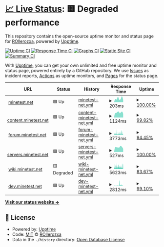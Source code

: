 # [📈 Live Status](https://mtstatus.voxelmanip.se): <!--live status--> **🟨 Degraded performance**

This repository contains the open-source uptime monitor and status page for [ROllerozxa](https://voxelmanip.se), powered by [Upptime](https://github.com/upptime/upptime).

[![Uptime CI](https://github.com/rollerozxa/mt-uptime-status/workflows/Uptime%20CI/badge.svg)](https://github.com/rollerozxa/mt-uptime-status/actions?query=workflow%3A%22Uptime+CI%22)
[![Response Time CI](https://github.com/rollerozxa/mt-uptime-status/workflows/Response%20Time%20CI/badge.svg)](https://github.com/rollerozxa/mt-uptime-status/actions?query=workflow%3A%22Response+Time+CI%22)
[![Graphs CI](https://github.com/rollerozxa/mt-uptime-status/workflows/Graphs%20CI/badge.svg)](https://github.com/rollerozxa/mt-uptime-status/actions?query=workflow%3A%22Graphs+CI%22)
[![Static Site CI](https://github.com/rollerozxa/mt-uptime-status/workflows/Static%20Site%20CI/badge.svg)](https://github.com/rollerozxa/mt-uptime-status/actions?query=workflow%3A%22Static+Site+CI%22)
[![Summary CI](https://github.com/rollerozxa/mt-uptime-status/workflows/Summary%20CI/badge.svg)](https://github.com/rollerozxa/mt-uptime-status/actions?query=workflow%3A%22Summary+CI%22)

With [Upptime](https://upptime.js.org), you can get your own unlimited and free uptime monitor and status page, powered entirely by a GitHub repository. We use [Issues](https://github.com/rollerozxa/mt-uptime-status/issues) as incident reports, [Actions](https://github.com/rollerozxa/mt-uptime-status/actions) as uptime monitors, and [Pages](https://mtstatus.voxelmanip.se) for the status page.

<!--start: status pages-->
<!-- This summary is generated by Upptime (https://github.com/upptime/upptime) -->
<!-- Do not edit this manually, your changes will be overwritten -->
<!-- prettier-ignore -->
| URL | Status | History | Response Time | Uptime |
| --- | ------ | ------- | ------------- | ------ |
| <img alt="" src="https://icons.duckduckgo.com/ip3/www.minetest.net.ico" height="13"> [minetest.net](https://www.minetest.net) | 🟩 Up | [minetest-net.yml](https://github.com/rollerozxa-org/mt-uptime-status/commits/HEAD/history/minetest-net.yml) | <details><summary><img alt="Response time graph" src="./graphs/minetest-net/response-time-week.png" height="20"> 203ms</summary><br><a href="https://mtstatus.voxelmanip.se/history/minetest-net"><img alt="Response time 137" src="https://img.shields.io/endpoint?url=https%3A%2F%2Fraw.githubusercontent.com%2Frollerozxa-org%2Fmt-uptime-status%2FHEAD%2Fapi%2Fminetest-net%2Fresponse-time.json"></a><br><a href="https://mtstatus.voxelmanip.se/history/minetest-net"><img alt="24-hour response time 124" src="https://img.shields.io/endpoint?url=https%3A%2F%2Fraw.githubusercontent.com%2Frollerozxa-org%2Fmt-uptime-status%2FHEAD%2Fapi%2Fminetest-net%2Fresponse-time-day.json"></a><br><a href="https://mtstatus.voxelmanip.se/history/minetest-net"><img alt="7-day response time 203" src="https://img.shields.io/endpoint?url=https%3A%2F%2Fraw.githubusercontent.com%2Frollerozxa-org%2Fmt-uptime-status%2FHEAD%2Fapi%2Fminetest-net%2Fresponse-time-week.json"></a><br><a href="https://mtstatus.voxelmanip.se/history/minetest-net"><img alt="30-day response time 180" src="https://img.shields.io/endpoint?url=https%3A%2F%2Fraw.githubusercontent.com%2Frollerozxa-org%2Fmt-uptime-status%2FHEAD%2Fapi%2Fminetest-net%2Fresponse-time-month.json"></a><br><a href="https://mtstatus.voxelmanip.se/history/minetest-net"><img alt="1-year response time 137" src="https://img.shields.io/endpoint?url=https%3A%2F%2Fraw.githubusercontent.com%2Frollerozxa-org%2Fmt-uptime-status%2FHEAD%2Fapi%2Fminetest-net%2Fresponse-time-year.json"></a></details> | <details><summary><a href="https://mtstatus.voxelmanip.se/history/minetest-net">100.00%</a></summary><a href="https://mtstatus.voxelmanip.se/history/minetest-net"><img alt="All-time uptime 100.00%" src="https://img.shields.io/endpoint?url=https%3A%2F%2Fraw.githubusercontent.com%2Frollerozxa-org%2Fmt-uptime-status%2FHEAD%2Fapi%2Fminetest-net%2Fuptime.json"></a><br><a href="https://mtstatus.voxelmanip.se/history/minetest-net"><img alt="24-hour uptime 100.00%" src="https://img.shields.io/endpoint?url=https%3A%2F%2Fraw.githubusercontent.com%2Frollerozxa-org%2Fmt-uptime-status%2FHEAD%2Fapi%2Fminetest-net%2Fuptime-day.json"></a><br><a href="https://mtstatus.voxelmanip.se/history/minetest-net"><img alt="7-day uptime 100.00%" src="https://img.shields.io/endpoint?url=https%3A%2F%2Fraw.githubusercontent.com%2Frollerozxa-org%2Fmt-uptime-status%2FHEAD%2Fapi%2Fminetest-net%2Fuptime-week.json"></a><br><a href="https://mtstatus.voxelmanip.se/history/minetest-net"><img alt="30-day uptime 100.00%" src="https://img.shields.io/endpoint?url=https%3A%2F%2Fraw.githubusercontent.com%2Frollerozxa-org%2Fmt-uptime-status%2FHEAD%2Fapi%2Fminetest-net%2Fuptime-month.json"></a><br><a href="https://mtstatus.voxelmanip.se/history/minetest-net"><img alt="1-year uptime 100.00%" src="https://img.shields.io/endpoint?url=https%3A%2F%2Fraw.githubusercontent.com%2Frollerozxa-org%2Fmt-uptime-status%2FHEAD%2Fapi%2Fminetest-net%2Fuptime-year.json"></a></details>
| <img alt="" src="https://icons.duckduckgo.com/ip3/content.minetest.net.ico" height="13"> [content.minetest.net](https://content.minetest.net) | 🟩 Up | [content-minetest-net.yml](https://github.com/rollerozxa-org/mt-uptime-status/commits/HEAD/history/content-minetest-net.yml) | <details><summary><img alt="Response time graph" src="./graphs/content-minetest-net/response-time-week.png" height="20"> 1124ms</summary><br><a href="https://mtstatus.voxelmanip.se/history/content-minetest-net"><img alt="Response time 1223" src="https://img.shields.io/endpoint?url=https%3A%2F%2Fraw.githubusercontent.com%2Frollerozxa-org%2Fmt-uptime-status%2FHEAD%2Fapi%2Fcontent-minetest-net%2Fresponse-time.json"></a><br><a href="https://mtstatus.voxelmanip.se/history/content-minetest-net"><img alt="24-hour response time 815" src="https://img.shields.io/endpoint?url=https%3A%2F%2Fraw.githubusercontent.com%2Frollerozxa-org%2Fmt-uptime-status%2FHEAD%2Fapi%2Fcontent-minetest-net%2Fresponse-time-day.json"></a><br><a href="https://mtstatus.voxelmanip.se/history/content-minetest-net"><img alt="7-day response time 1124" src="https://img.shields.io/endpoint?url=https%3A%2F%2Fraw.githubusercontent.com%2Frollerozxa-org%2Fmt-uptime-status%2FHEAD%2Fapi%2Fcontent-minetest-net%2Fresponse-time-week.json"></a><br><a href="https://mtstatus.voxelmanip.se/history/content-minetest-net"><img alt="30-day response time 1125" src="https://img.shields.io/endpoint?url=https%3A%2F%2Fraw.githubusercontent.com%2Frollerozxa-org%2Fmt-uptime-status%2FHEAD%2Fapi%2Fcontent-minetest-net%2Fresponse-time-month.json"></a><br><a href="https://mtstatus.voxelmanip.se/history/content-minetest-net"><img alt="1-year response time 1223" src="https://img.shields.io/endpoint?url=https%3A%2F%2Fraw.githubusercontent.com%2Frollerozxa-org%2Fmt-uptime-status%2FHEAD%2Fapi%2Fcontent-minetest-net%2Fresponse-time-year.json"></a></details> | <details><summary><a href="https://mtstatus.voxelmanip.se/history/content-minetest-net">99.82%</a></summary><a href="https://mtstatus.voxelmanip.se/history/content-minetest-net"><img alt="All-time uptime 99.92%" src="https://img.shields.io/endpoint?url=https%3A%2F%2Fraw.githubusercontent.com%2Frollerozxa-org%2Fmt-uptime-status%2FHEAD%2Fapi%2Fcontent-minetest-net%2Fuptime.json"></a><br><a href="https://mtstatus.voxelmanip.se/history/content-minetest-net"><img alt="24-hour uptime 100.00%" src="https://img.shields.io/endpoint?url=https%3A%2F%2Fraw.githubusercontent.com%2Frollerozxa-org%2Fmt-uptime-status%2FHEAD%2Fapi%2Fcontent-minetest-net%2Fuptime-day.json"></a><br><a href="https://mtstatus.voxelmanip.se/history/content-minetest-net"><img alt="7-day uptime 99.82%" src="https://img.shields.io/endpoint?url=https%3A%2F%2Fraw.githubusercontent.com%2Frollerozxa-org%2Fmt-uptime-status%2FHEAD%2Fapi%2Fcontent-minetest-net%2Fuptime-week.json"></a><br><a href="https://mtstatus.voxelmanip.se/history/content-minetest-net"><img alt="30-day uptime 99.96%" src="https://img.shields.io/endpoint?url=https%3A%2F%2Fraw.githubusercontent.com%2Frollerozxa-org%2Fmt-uptime-status%2FHEAD%2Fapi%2Fcontent-minetest-net%2Fuptime-month.json"></a><br><a href="https://mtstatus.voxelmanip.se/history/content-minetest-net"><img alt="1-year uptime 99.92%" src="https://img.shields.io/endpoint?url=https%3A%2F%2Fraw.githubusercontent.com%2Frollerozxa-org%2Fmt-uptime-status%2FHEAD%2Fapi%2Fcontent-minetest-net%2Fuptime-year.json"></a></details>
| <img alt="" src="https://icons.duckduckgo.com/ip3/forum.minetest.net.ico" height="13"> [forum.minetest.net](https://forum.minetest.net) | 🟩 Up | [forum-minetest-net.yml](https://github.com/rollerozxa-org/mt-uptime-status/commits/HEAD/history/forum-minetest-net.yml) | <details><summary><img alt="Response time graph" src="./graphs/forum-minetest-net/response-time-week.png" height="20"> 3773ms</summary><br><a href="https://mtstatus.voxelmanip.se/history/forum-minetest-net"><img alt="Response time 3248" src="https://img.shields.io/endpoint?url=https%3A%2F%2Fraw.githubusercontent.com%2Frollerozxa-org%2Fmt-uptime-status%2FHEAD%2Fapi%2Fforum-minetest-net%2Fresponse-time.json"></a><br><a href="https://mtstatus.voxelmanip.se/history/forum-minetest-net"><img alt="24-hour response time 3887" src="https://img.shields.io/endpoint?url=https%3A%2F%2Fraw.githubusercontent.com%2Frollerozxa-org%2Fmt-uptime-status%2FHEAD%2Fapi%2Fforum-minetest-net%2Fresponse-time-day.json"></a><br><a href="https://mtstatus.voxelmanip.se/history/forum-minetest-net"><img alt="7-day response time 3773" src="https://img.shields.io/endpoint?url=https%3A%2F%2Fraw.githubusercontent.com%2Frollerozxa-org%2Fmt-uptime-status%2FHEAD%2Fapi%2Fforum-minetest-net%2Fresponse-time-week.json"></a><br><a href="https://mtstatus.voxelmanip.se/history/forum-minetest-net"><img alt="30-day response time 4446" src="https://img.shields.io/endpoint?url=https%3A%2F%2Fraw.githubusercontent.com%2Frollerozxa-org%2Fmt-uptime-status%2FHEAD%2Fapi%2Fforum-minetest-net%2Fresponse-time-month.json"></a><br><a href="https://mtstatus.voxelmanip.se/history/forum-minetest-net"><img alt="1-year response time 3248" src="https://img.shields.io/endpoint?url=https%3A%2F%2Fraw.githubusercontent.com%2Frollerozxa-org%2Fmt-uptime-status%2FHEAD%2Fapi%2Fforum-minetest-net%2Fresponse-time-year.json"></a></details> | <details><summary><a href="https://mtstatus.voxelmanip.se/history/forum-minetest-net">94.45%</a></summary><a href="https://mtstatus.voxelmanip.se/history/forum-minetest-net"><img alt="All-time uptime 99.62%" src="https://img.shields.io/endpoint?url=https%3A%2F%2Fraw.githubusercontent.com%2Frollerozxa-org%2Fmt-uptime-status%2FHEAD%2Fapi%2Fforum-minetest-net%2Fuptime.json"></a><br><a href="https://mtstatus.voxelmanip.se/history/forum-minetest-net"><img alt="24-hour uptime 93.53%" src="https://img.shields.io/endpoint?url=https%3A%2F%2Fraw.githubusercontent.com%2Frollerozxa-org%2Fmt-uptime-status%2FHEAD%2Fapi%2Fforum-minetest-net%2Fuptime-day.json"></a><br><a href="https://mtstatus.voxelmanip.se/history/forum-minetest-net"><img alt="7-day uptime 94.45%" src="https://img.shields.io/endpoint?url=https%3A%2F%2Fraw.githubusercontent.com%2Frollerozxa-org%2Fmt-uptime-status%2FHEAD%2Fapi%2Fforum-minetest-net%2Fuptime-week.json"></a><br><a href="https://mtstatus.voxelmanip.se/history/forum-minetest-net"><img alt="30-day uptime 95.65%" src="https://img.shields.io/endpoint?url=https%3A%2F%2Fraw.githubusercontent.com%2Frollerozxa-org%2Fmt-uptime-status%2FHEAD%2Fapi%2Fforum-minetest-net%2Fuptime-month.json"></a><br><a href="https://mtstatus.voxelmanip.se/history/forum-minetest-net"><img alt="1-year uptime 99.62%" src="https://img.shields.io/endpoint?url=https%3A%2F%2Fraw.githubusercontent.com%2Frollerozxa-org%2Fmt-uptime-status%2FHEAD%2Fapi%2Fforum-minetest-net%2Fuptime-year.json"></a></details>
| <img alt="" src="https://icons.duckduckgo.com/ip3/servers.minetest.net.ico" height="13"> [servers.minetest.net](https://servers.minetest.net) | 🟩 Up | [servers-minetest-net.yml](https://github.com/rollerozxa-org/mt-uptime-status/commits/HEAD/history/servers-minetest-net.yml) | <details><summary><img alt="Response time graph" src="./graphs/servers-minetest-net/response-time-week.png" height="20"> 527ms</summary><br><a href="https://mtstatus.voxelmanip.se/history/servers-minetest-net"><img alt="Response time 462" src="https://img.shields.io/endpoint?url=https%3A%2F%2Fraw.githubusercontent.com%2Frollerozxa-org%2Fmt-uptime-status%2FHEAD%2Fapi%2Fservers-minetest-net%2Fresponse-time.json"></a><br><a href="https://mtstatus.voxelmanip.se/history/servers-minetest-net"><img alt="24-hour response time 354" src="https://img.shields.io/endpoint?url=https%3A%2F%2Fraw.githubusercontent.com%2Frollerozxa-org%2Fmt-uptime-status%2FHEAD%2Fapi%2Fservers-minetest-net%2Fresponse-time-day.json"></a><br><a href="https://mtstatus.voxelmanip.se/history/servers-minetest-net"><img alt="7-day response time 527" src="https://img.shields.io/endpoint?url=https%3A%2F%2Fraw.githubusercontent.com%2Frollerozxa-org%2Fmt-uptime-status%2FHEAD%2Fapi%2Fservers-minetest-net%2Fresponse-time-week.json"></a><br><a href="https://mtstatus.voxelmanip.se/history/servers-minetest-net"><img alt="30-day response time 518" src="https://img.shields.io/endpoint?url=https%3A%2F%2Fraw.githubusercontent.com%2Frollerozxa-org%2Fmt-uptime-status%2FHEAD%2Fapi%2Fservers-minetest-net%2Fresponse-time-month.json"></a><br><a href="https://mtstatus.voxelmanip.se/history/servers-minetest-net"><img alt="1-year response time 462" src="https://img.shields.io/endpoint?url=https%3A%2F%2Fraw.githubusercontent.com%2Frollerozxa-org%2Fmt-uptime-status%2FHEAD%2Fapi%2Fservers-minetest-net%2Fresponse-time-year.json"></a></details> | <details><summary><a href="https://mtstatus.voxelmanip.se/history/servers-minetest-net">100.00%</a></summary><a href="https://mtstatus.voxelmanip.se/history/servers-minetest-net"><img alt="All-time uptime 99.99%" src="https://img.shields.io/endpoint?url=https%3A%2F%2Fraw.githubusercontent.com%2Frollerozxa-org%2Fmt-uptime-status%2FHEAD%2Fapi%2Fservers-minetest-net%2Fuptime.json"></a><br><a href="https://mtstatus.voxelmanip.se/history/servers-minetest-net"><img alt="24-hour uptime 100.00%" src="https://img.shields.io/endpoint?url=https%3A%2F%2Fraw.githubusercontent.com%2Frollerozxa-org%2Fmt-uptime-status%2FHEAD%2Fapi%2Fservers-minetest-net%2Fuptime-day.json"></a><br><a href="https://mtstatus.voxelmanip.se/history/servers-minetest-net"><img alt="7-day uptime 100.00%" src="https://img.shields.io/endpoint?url=https%3A%2F%2Fraw.githubusercontent.com%2Frollerozxa-org%2Fmt-uptime-status%2FHEAD%2Fapi%2Fservers-minetest-net%2Fuptime-week.json"></a><br><a href="https://mtstatus.voxelmanip.se/history/servers-minetest-net"><img alt="30-day uptime 100.00%" src="https://img.shields.io/endpoint?url=https%3A%2F%2Fraw.githubusercontent.com%2Frollerozxa-org%2Fmt-uptime-status%2FHEAD%2Fapi%2Fservers-minetest-net%2Fuptime-month.json"></a><br><a href="https://mtstatus.voxelmanip.se/history/servers-minetest-net"><img alt="1-year uptime 99.99%" src="https://img.shields.io/endpoint?url=https%3A%2F%2Fraw.githubusercontent.com%2Frollerozxa-org%2Fmt-uptime-status%2FHEAD%2Fapi%2Fservers-minetest-net%2Fuptime-year.json"></a></details>
| <img alt="" src="https://icons.duckduckgo.com/ip3/wiki.minetest.net.ico" height="13"> [wiki.minetest.net](https://wiki.minetest.net/Main_Page) | 🟨 Degraded | [wiki-minetest-net.yml](https://github.com/rollerozxa-org/mt-uptime-status/commits/HEAD/history/wiki-minetest-net.yml) | <details><summary><img alt="Response time graph" src="./graphs/wiki-minetest-net/response-time-week.png" height="20"> 5623ms</summary><br><a href="https://mtstatus.voxelmanip.se/history/wiki-minetest-net"><img alt="Response time 4093" src="https://img.shields.io/endpoint?url=https%3A%2F%2Fraw.githubusercontent.com%2Frollerozxa-org%2Fmt-uptime-status%2FHEAD%2Fapi%2Fwiki-minetest-net%2Fresponse-time.json"></a><br><a href="https://mtstatus.voxelmanip.se/history/wiki-minetest-net"><img alt="24-hour response time 7019" src="https://img.shields.io/endpoint?url=https%3A%2F%2Fraw.githubusercontent.com%2Frollerozxa-org%2Fmt-uptime-status%2FHEAD%2Fapi%2Fwiki-minetest-net%2Fresponse-time-day.json"></a><br><a href="https://mtstatus.voxelmanip.se/history/wiki-minetest-net"><img alt="7-day response time 5623" src="https://img.shields.io/endpoint?url=https%3A%2F%2Fraw.githubusercontent.com%2Frollerozxa-org%2Fmt-uptime-status%2FHEAD%2Fapi%2Fwiki-minetest-net%2Fresponse-time-week.json"></a><br><a href="https://mtstatus.voxelmanip.se/history/wiki-minetest-net"><img alt="30-day response time 5321" src="https://img.shields.io/endpoint?url=https%3A%2F%2Fraw.githubusercontent.com%2Frollerozxa-org%2Fmt-uptime-status%2FHEAD%2Fapi%2Fwiki-minetest-net%2Fresponse-time-month.json"></a><br><a href="https://mtstatus.voxelmanip.se/history/wiki-minetest-net"><img alt="1-year response time 4093" src="https://img.shields.io/endpoint?url=https%3A%2F%2Fraw.githubusercontent.com%2Frollerozxa-org%2Fmt-uptime-status%2FHEAD%2Fapi%2Fwiki-minetest-net%2Fresponse-time-year.json"></a></details> | <details><summary><a href="https://mtstatus.voxelmanip.se/history/wiki-minetest-net">83.67%</a></summary><a href="https://mtstatus.voxelmanip.se/history/wiki-minetest-net"><img alt="All-time uptime 99.55%" src="https://img.shields.io/endpoint?url=https%3A%2F%2Fraw.githubusercontent.com%2Frollerozxa-org%2Fmt-uptime-status%2FHEAD%2Fapi%2Fwiki-minetest-net%2Fuptime.json"></a><br><a href="https://mtstatus.voxelmanip.se/history/wiki-minetest-net"><img alt="24-hour uptime 90.10%" src="https://img.shields.io/endpoint?url=https%3A%2F%2Fraw.githubusercontent.com%2Frollerozxa-org%2Fmt-uptime-status%2FHEAD%2Fapi%2Fwiki-minetest-net%2Fuptime-day.json"></a><br><a href="https://mtstatus.voxelmanip.se/history/wiki-minetest-net"><img alt="7-day uptime 83.67%" src="https://img.shields.io/endpoint?url=https%3A%2F%2Fraw.githubusercontent.com%2Frollerozxa-org%2Fmt-uptime-status%2FHEAD%2Fapi%2Fwiki-minetest-net%2Fuptime-week.json"></a><br><a href="https://mtstatus.voxelmanip.se/history/wiki-minetest-net"><img alt="30-day uptime 94.75%" src="https://img.shields.io/endpoint?url=https%3A%2F%2Fraw.githubusercontent.com%2Frollerozxa-org%2Fmt-uptime-status%2FHEAD%2Fapi%2Fwiki-minetest-net%2Fuptime-month.json"></a><br><a href="https://mtstatus.voxelmanip.se/history/wiki-minetest-net"><img alt="1-year uptime 99.55%" src="https://img.shields.io/endpoint?url=https%3A%2F%2Fraw.githubusercontent.com%2Frollerozxa-org%2Fmt-uptime-status%2FHEAD%2Fapi%2Fwiki-minetest-net%2Fuptime-year.json"></a></details>
| <img alt="" src="https://icons.duckduckgo.com/ip3/dev.minetest.net.ico" height="13"> [dev.minetest.net](https://dev.minetest.net/Main_Page) | 🟩 Up | [dev-minetest-net.yml](https://github.com/rollerozxa-org/mt-uptime-status/commits/HEAD/history/dev-minetest-net.yml) | <details><summary><img alt="Response time graph" src="./graphs/dev-minetest-net/response-time-week.png" height="20"> 2812ms</summary><br><a href="https://mtstatus.voxelmanip.se/history/dev-minetest-net"><img alt="Response time 2303" src="https://img.shields.io/endpoint?url=https%3A%2F%2Fraw.githubusercontent.com%2Frollerozxa-org%2Fmt-uptime-status%2FHEAD%2Fapi%2Fdev-minetest-net%2Fresponse-time.json"></a><br><a href="https://mtstatus.voxelmanip.se/history/dev-minetest-net"><img alt="24-hour response time 2760" src="https://img.shields.io/endpoint?url=https%3A%2F%2Fraw.githubusercontent.com%2Frollerozxa-org%2Fmt-uptime-status%2FHEAD%2Fapi%2Fdev-minetest-net%2Fresponse-time-day.json"></a><br><a href="https://mtstatus.voxelmanip.se/history/dev-minetest-net"><img alt="7-day response time 2812" src="https://img.shields.io/endpoint?url=https%3A%2F%2Fraw.githubusercontent.com%2Frollerozxa-org%2Fmt-uptime-status%2FHEAD%2Fapi%2Fdev-minetest-net%2Fresponse-time-week.json"></a><br><a href="https://mtstatus.voxelmanip.se/history/dev-minetest-net"><img alt="30-day response time 5106" src="https://img.shields.io/endpoint?url=https%3A%2F%2Fraw.githubusercontent.com%2Frollerozxa-org%2Fmt-uptime-status%2FHEAD%2Fapi%2Fdev-minetest-net%2Fresponse-time-month.json"></a><br><a href="https://mtstatus.voxelmanip.se/history/dev-minetest-net"><img alt="1-year response time 2303" src="https://img.shields.io/endpoint?url=https%3A%2F%2Fraw.githubusercontent.com%2Frollerozxa-org%2Fmt-uptime-status%2FHEAD%2Fapi%2Fdev-minetest-net%2Fresponse-time-year.json"></a></details> | <details><summary><a href="https://mtstatus.voxelmanip.se/history/dev-minetest-net">99.10%</a></summary><a href="https://mtstatus.voxelmanip.se/history/dev-minetest-net"><img alt="All-time uptime 99.38%" src="https://img.shields.io/endpoint?url=https%3A%2F%2Fraw.githubusercontent.com%2Frollerozxa-org%2Fmt-uptime-status%2FHEAD%2Fapi%2Fdev-minetest-net%2Fuptime.json"></a><br><a href="https://mtstatus.voxelmanip.se/history/dev-minetest-net"><img alt="24-hour uptime 96.99%" src="https://img.shields.io/endpoint?url=https%3A%2F%2Fraw.githubusercontent.com%2Frollerozxa-org%2Fmt-uptime-status%2FHEAD%2Fapi%2Fdev-minetest-net%2Fuptime-day.json"></a><br><a href="https://mtstatus.voxelmanip.se/history/dev-minetest-net"><img alt="7-day uptime 99.10%" src="https://img.shields.io/endpoint?url=https%3A%2F%2Fraw.githubusercontent.com%2Frollerozxa-org%2Fmt-uptime-status%2FHEAD%2Fapi%2Fdev-minetest-net%2Fuptime-week.json"></a><br><a href="https://mtstatus.voxelmanip.se/history/dev-minetest-net"><img alt="30-day uptime 92.77%" src="https://img.shields.io/endpoint?url=https%3A%2F%2Fraw.githubusercontent.com%2Frollerozxa-org%2Fmt-uptime-status%2FHEAD%2Fapi%2Fdev-minetest-net%2Fuptime-month.json"></a><br><a href="https://mtstatus.voxelmanip.se/history/dev-minetest-net"><img alt="1-year uptime 99.38%" src="https://img.shields.io/endpoint?url=https%3A%2F%2Fraw.githubusercontent.com%2Frollerozxa-org%2Fmt-uptime-status%2FHEAD%2Fapi%2Fdev-minetest-net%2Fuptime-year.json"></a></details>

<!--end: status pages-->

[**Visit our status website →**](https://mtstatus.voxelmanip.se)

## 📄 License

- Powered by: [Upptime](https://github.com/upptime/upptime)
- Code: [MIT](./LICENSE) © [ROllerozxa](https://voxelmanip.se)
- Data in the `./history` directory: [Open Database License](https://opendatacommons.org/licenses/odbl/1-0/)
